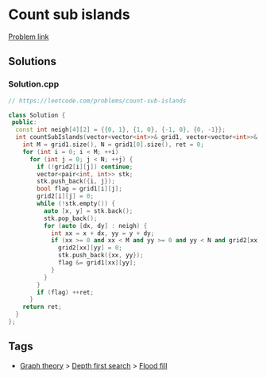 # Count sub islands

[Problem link](https://leetcode.com/problems/count-sub-islands)

## Solutions


### Solution.cpp
```cpp
// https://leetcode.com/problems/count-sub-islands

class Solution {
 public:
  const int neigh[4][2] = {{0, 1}, {1, 0}, {-1, 0}, {0, -1}};
  int countSubIslands(vector<vector<int>>& grid1, vector<vector<int>>& grid2) {
    int M = grid1.size(), N = grid1[0].size(), ret = 0;
    for (int i = 0; i < M; ++i)
      for (int j = 0; j < N; ++j) {
        if (!grid2[i][j]) continue;
        vector<pair<int, int>> stk;
        stk.push_back({i, j});
        bool flag = grid1[i][j];
        grid2[i][j] = 0;
        while (!stk.empty()) {
          auto [x, y] = stk.back();
          stk.pop_back();
          for (auto [dx, dy] : neigh) {
            int xx = x + dx, yy = y + dy;
            if (xx >= 0 and xx < M and yy >= 0 and yy < N and grid2[xx][yy]) {
              grid2[xx][yy] = 0;
              stk.push_back({xx, yy});
              flag &= grid1[xx][yy];
            }
          }
        }
        if (flag) ++ret;
      }
    return ret;
  }
};
```
## Tags

* [Graph theory](/README.md#Graph_theory) > [Depth first search](/README.md#Graph_theory-Depth_first_search) > [Flood fill](/README.md#Graph_theory-Depth_first_search-Flood_fill)
